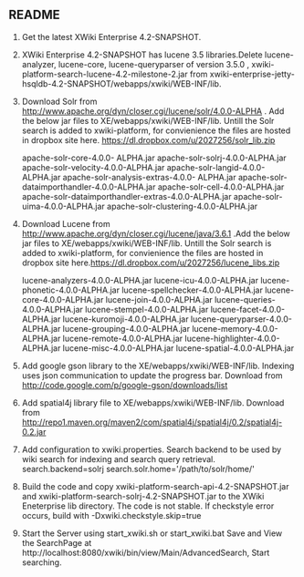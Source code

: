 README
-----------------------------------------------
1. Get the latest XWiki Enterprise 4.2-SNAPSHOT.

2. XWiki Enterprise 4.2-SNAPSHOT has lucene 3.5 libraries.Delete lucene-analyzer, lucene-core, lucene-queryparser of version 3.5.0 , xwiki-platform-search-lucene-4.2-milestone-2.jar from xwiki-enterprise-jetty-hsqldb-4.2-SNAPSHOT/webapps/xwiki/WEB-INF/lib.

3. Download Solr from http://www.apache.org/dyn/closer.cgi/lucene/solr/4.0.0-ALPHA . 
   Add the below jar files to XE/webapps/xwiki/WEB-INF/lib.
   Untill the Solr search is added to xwiki-platform, for convienience the files are hosted in dropbox site here.
   https://dl.dropbox.com/u/2027256/solr_lib.zip

   apache-solr-core-4.0.0- ALPHA.jar
   apache-solr-solrj-4.0.0-ALPHA.jar
   apache-solr-velocity-4.0.0-ALPHA.jar
   apache-solr-langid-4.0.0- ALPHA.jar
   apache-solr-analysis-extras-4.0.0- ALPHA.jar
   apache-solr-dataimporthandler-4.0.0-ALPHA.jar
   apache-solr-cell-4.0.0-ALPHA.jar
   apache-solr-dataimporthandler-extras-4.0.0-ALPHA.jar 
   apache-solr-uima-4.0.0-ALPHA.jar
   apache-solr-clustering-4.0.0-ALPHA.jar

3. Download Lucene from http://www.apache.org/dyn/closer.cgi/lucene/java/3.6.1  .Add the below jar files to XE/webapps/xwiki/WEB-INF/lib.
   Untill the Solr search is added to xwiki-platform, for convienience the files are hosted in dropbox site here.https://dl.dropbox.com/u/2027256/lucene_libs.zip

   lucene-analyzers-4.0.0-ALPHA.jar
   lucene-icu-4.0.0-ALPHA.jar
   lucene-phonetic-4.0.0-ALPHA.jar
   lucene-spellchecker-4.0.0-ALPHA.jar
   lucene-core-4.0.0-ALPHA.jar
   lucene-join-4.0.0-ALPHA.jar
   lucene-queries-4.0.0-ALPHA.jar
   lucene-stempel-4.0.0-ALPHA.jar
   lucene-facet-4.0.0-ALPHA.jar
   lucene-kuromoji-4.0.0-ALPHA.jar
   lucene-queryparser-4.0.0-ALPHA.jar
   lucene-grouping-4.0.0-ALPHA.jar
   lucene-memory-4.0.0-ALPHA.jar
   lucene-remote-4.0.0-ALPHA.jar
   lucene-highlighter-4.0.0-ALPHA.jar
   lucene-misc-4.0.0-ALPHA.jar
   lucene-spatial-4.0.0-ALPHA.jar

4. Add  google gson library to the XE/webapps/xwiki/WEB-INF/lib. Indexing uses json communication to update the progress bar. Download from http://code.google.com/p/google-gson/downloads/list

5. Add spatial4j library file to XE/webapps/xwiki/WEB-INF/lib. Download from http://repo1.maven.org/maven2/com/spatial4j/spatial4j/0.2/spatial4j-0.2.jar
 
6. Add configuration to xwiki.properties. 
   Search backend to be used by wiki search for indexing and search query retrieval.
   search.backend=solrj
   search.solr.home='/path/to/solr/home/'

7. Build the code and copy xwiki-platform-search-api-4.2-SNAPSHOT.jar and xwiki-platform-search-solrj-4.2-SNAPSHOT.jar to the XWiki Eneterprise lib directory.
   The code is not stable. If checkstyle error occurs, build with -Dxwiki.checkstyle.skip=true

8. Start the Server using start_xwiki.sh or start_xwiki.bat
   Save and View the SearchPage  at http://localhost:8080/xwiki/bin/view/Main/AdvancedSearch, Start searching.        


    
